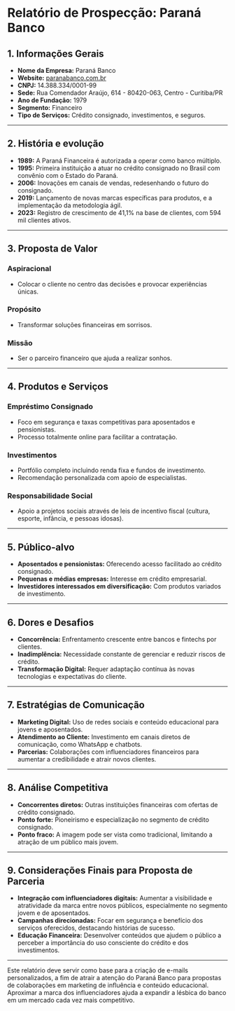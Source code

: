 # Relatório de Prospecção: Paraná Banco

## 1. Informações Gerais
- **Nome da Empresa:** Paraná Banco
- **Website:** [paranabanco.com.br](http://www.paranabanco.com.br)
- **CNPJ:** 14.388.334/0001-99
- **Sede:** Rua Comendador Araújo, 614 - 80420-063, Centro - Curitiba/PR
- **Ano de Fundação:** 1979
- **Segmento:** Financeiro
- **Tipo de Serviços:** Crédito consignado, investimentos, e seguros.

---

## 2. História e evolução
- **1989:** A Paraná Financeira é autorizada a operar como banco múltiplo.
- **1995:** Primeira instituição a atuar no crédito consignado no Brasil com convênio com o Estado do Paraná.
- **2006:** Inovações em canais de vendas, redesenhando o futuro do consignado.
- **2019:** Lançamento de novas marcas específicas para produtos, e a implementação da metodologia ágil.
- **2023:** Registro de crescimento de 41,1% na base de clientes, com 594 mil clientes ativos.

---

## 3. Proposta de Valor
### Aspiracional
- Colocar o cliente no centro das decisões e provocar experiências únicas.

### Propósito
- Transformar soluções financeiras em sorrisos.

### Missão
- Ser o parceiro financeiro que ajuda a realizar sonhos.

---

## 4. Produtos e Serviços
### Empréstimo Consignado
- Foco em segurança e taxas competitivas para aposentados e pensionistas.
- Processo totalmente online para facilitar a contratação.

### Investimentos
- Portfólio completo incluindo renda fixa e fundos de investimento.
- Recomendação personalizada com apoio de especialistas.

### Responsabilidade Social
- Apoio a projetos sociais através de leis de incentivo fiscal (cultura, esporte, infância, e pessoas idosas).

---

## 5. Público-alvo
- **Aposentados e pensionistas:** Oferecendo acesso facilitado ao crédito consignado.
- **Pequenas e médias empresas:** Interesse em crédito empresarial.
- **Investidores interessados em diversificação:** Com produtos variados de investimento.

---

## 6. Dores e Desafios
- **Concorrência:** Enfrentamento crescente entre bancos e fintechs por clientes.
- **Inadimplência:** Necessidade constante de gerenciar e reduzir riscos de crédito.
- **Transformação Digital:** Requer adaptação contínua às novas tecnologias e expectativas do cliente.

---

## 7. Estratégias de Comunicação
- **Marketing Digital:** Uso de redes sociais e conteúdo educacional para jovens e aposentados.
- **Atendimento ao Cliente:** Investimento em canais diretos de comunicação, como WhatsApp e chatbots.
- **Parcerias:** Colaborações com influenciadores financeiros para aumentar a credibilidade e atrair novos clientes.

---

## 8. Análise Competitiva
- **Concorrentes diretos:** Outras instituições financeiras com ofertas de crédito consignado.
- **Ponto forte:** Pioneirismo e especialização no segmento de crédito consignado.
- **Ponto fraco:** A imagem pode ser vista como tradicional, limitando a atração de um público mais jovem.

---

## 9. Considerações Finais para Proposta de Parceria
- **Integração com influenciadores digitais:** Aumentar a visibilidade e atratividade da marca entre novos públicos, especialmente no segmento jovem e de aposentados.
- **Campanhas direcionadas:** Focar em segurança e benefício dos serviços oferecidos, destacando histórias de sucesso.
- **Educação Financeira:** Desenvolver conteúdos que ajudem o público a perceber a importância do uso consciente do crédito e dos investimentos.

---

Este relatório deve servir como base para a criação de e-mails personalizados, a fim de atrair a atenção do Paraná Banco para propostas de colaborações em marketing de influência e conteúdo educacional. Aproximar a marca dos influenciadores ajuda a expandir a lésbica do banco em um mercado cada vez mais competitivo.
